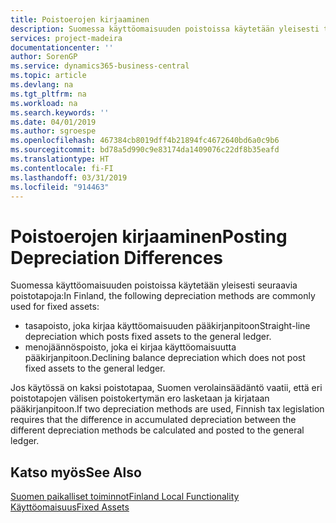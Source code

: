 ```yaml
---
title: Poistoerojen kirjaaminen
description: Suomessa käyttöomaisuuden poistoissa käytetään yleisesti tiettyjä poistotapoja.
services: project-madeira
documentationcenter: ''
author: SorenGP
ms.service: dynamics365-business-central
ms.topic: article
ms.devlang: na
ms.tgt_pltfrm: na
ms.workload: na
ms.search.keywords: ''
ms.date: 04/01/2019
ms.author: sgroespe
ms.openlocfilehash: 467384cb8019dff4b21894fc4672640bd6a0c9b6
ms.sourcegitcommit: bd78a5d990c9e83174da1409076c22df8b35eafd
ms.translationtype: HT
ms.contentlocale: fi-FI
ms.lasthandoff: 03/31/2019
ms.locfileid: "914463"
---
```

# <a name="posting-depreciation-differences"></a><span data-ttu-id="92353-103">Poistoerojen kirjaaminen</span><span class="sxs-lookup"><span data-stu-id="92353-103">Posting Depreciation Differences</span></span>
<span data-ttu-id="92353-104">Suomessa käyttöomaisuuden poistoissa käytetään yleisesti seuraavia poistotapoja:</span><span class="sxs-lookup"><span data-stu-id="92353-104">In Finland, the following depreciation methods are commonly used for fixed assets:</span></span>  

- <span data-ttu-id="92353-105">tasapoisto, joka kirjaa käyttöomaisuuden pääkirjanpitoon</span><span class="sxs-lookup"><span data-stu-id="92353-105">Straight-line depreciation which posts fixed assets to the general ledger.</span></span>  
- <span data-ttu-id="92353-106">menojäännöspoisto, joka ei kirjaa käyttöomaisuutta pääkirjanpitoon.</span><span class="sxs-lookup"><span data-stu-id="92353-106">Declining balance depreciation which does not post fixed assets to the general ledger.</span></span>  

<span data-ttu-id="92353-107">Jos käytössä on kaksi poistotapaa, Suomen verolainsäädäntö vaatii, että eri poistotapojen välisen poistokertymän ero lasketaan ja kirjataan pääkirjanpitoon.</span><span class="sxs-lookup"><span data-stu-id="92353-107">If two depreciation methods are used, Finnish tax legislation requires that the difference in accumulated depreciation between the different depreciation methods be calculated and posted to the general ledger.</span></span>  

## <a name="see-also"></a><span data-ttu-id="92353-108">Katso myös</span><span class="sxs-lookup"><span data-stu-id="92353-108">See Also</span></span>  
[<span data-ttu-id="92353-109">Suomen paikalliset toiminnot</span><span class="sxs-lookup"><span data-stu-id="92353-109">Finland Local Functionality</span></span>](finland-local-functionality.md)  
[<span data-ttu-id="92353-110">Käyttöomaisuus</span><span class="sxs-lookup"><span data-stu-id="92353-110">Fixed Assets</span></span>](../../fa-manage.md)   
